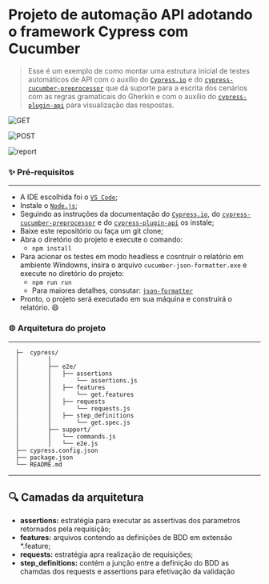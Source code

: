 # Projeto de automação API adotando o framework Cypress com Cucumber

> Esse é um exemplo de como montar uma estrutura inicial de testes automáticos de API com o auxílio do [`Cypress.io`](https://github.com/cypress-io/cypress) e do [`cypress-cucumber-preprocessor`](https://github.com/badeball/cypress-cucumber-preprocessor) que dá suporte para a escrita dos cenários com as regras gramaticais do Gherkin e 
com o auxílio do [`cypress-plugin-api`](https://github.com/filiphric/cypress-plugin-api) para visualização das respostas.

![GET](https://user-images.githubusercontent.com/19351435/201253753-74a78656-919a-469f-a516-334afe77756f.gif)

![POST](https://user-images.githubusercontent.com/19351435/202854318-6f4a4e74-6761-47b4-959b-c2f2a7ad16ba.gif)

![report](https://user-images.githubusercontent.com/19351435/214204999-823fb210-1bb7-4165-8b29-bd337c571b5a.gif)


### ✨ Pré-requisitos
-----------------------
- A IDE escolhida foi o [`VS Code`](https://code.visualstudio.com/download);
- Instale o [`Node.js`](https://nodejs.org/en/download/);
- Seguindo as instruções da documentação do [`Cypress.io`](https://github.com/cypress-io/cypress), do [`cypress-cucumber-preprocessor`](https://github.com/badeball/cypress-cucumber-preprocessor) e do [`cypress-plugin-api`](https://github.com/filiphric/cypress-plugin-api) os instale;
- Baixe este repositório ou faça um git clone;
- Abra o diretório do projeto e execute o comando:
    - `npm install`
- Para acionar os testes em modo headless e cosntruir o relatório em ambiente Windowns, insira o arquivo `cucumber-json-formatter.exe` e execute no diretório do projeto:
    - `npm run run`
    - Para maiores detalhes, consutar: [`json-formatter`](https://github.com/cucumber/json-formatter) 
- Pronto, o projeto será executado em sua máquina e construirá o relatório. 😄

### ⚙️ Arquitetura do projeto
-----------------------

```
  ├─  cypress/
  │        │
  │        ├── e2e/
  │        │   ├── assertions
  │        │       └── assertions.js
  │        │   ├── features
  │        │       └── get.features
  │        │   ├── requests
  │        │       └── requests.js
  │        │   ├── step_definitions
  │        │       └── get.spec.js
  │        ├── support/
  │        │   └── commands.js
  │        │   └── e2e.js
  ├── cypress.config.json
  ├── package.json
  └── README.md
```
---------------------------------------
## 🔍 Camadas da arquitetura

 - **assertions:** estratégia para executar as assertivas dos parametros retornados pela requisição;
 - **features:** arquivos contendo as definições de BDD em extensão *.feature;
 - **requests:** estratégia apra realização de requisições;
 - **step_definitions:** contém a junção entre a definição do BDD as chamdas dos requests e assertions para efetivação da validação
